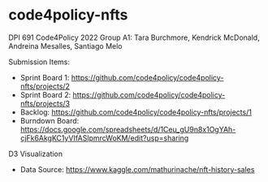 # code4policy-nfts

DPI 691 Code4Policy 2022 Group A1: Tara Burchmore, Kendrick McDonald, Andreina Mesalles, Santiago Melo

Submission Items:
- Sprint Board 1: https://github.com/code4policy/code4policy-nfts/projects/2
- Sprint Board 2: https://github.com/code4policy/code4policy-nfts/projects/3
- Backlog: https://github.com/code4policy/code4policy-nfts/projects/1
- Burndown Board: https://docs.google.com/spreadsheets/d/1Ceu_gU9n8x1OgYAh-cjFk6AkgKC1yVIfASlpmrcWoKM/edit?usp=sharing

D3 Visualization
- Data Source: https://www.kaggle.com/mathurinache/nft-history-sales